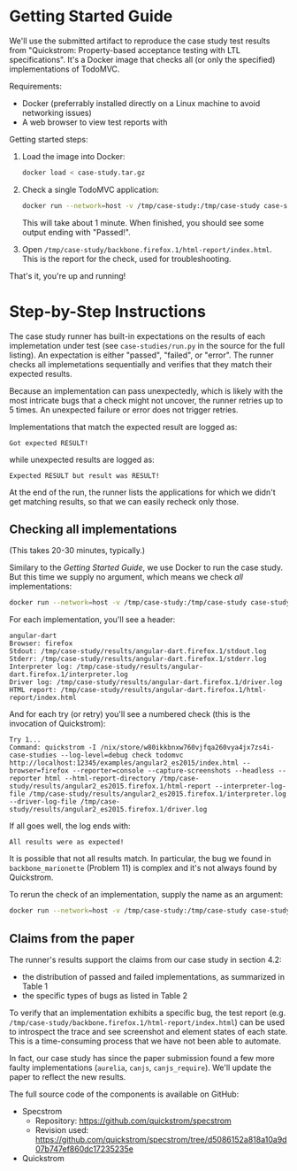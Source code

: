 # Getting Started Guide

We'll use the submitted artifact to reproduce the case study test results from "Quickstrom: Property-based acceptance testing with LTL specifications". It's
a Docker image that checks all (or only the specified) implementations of TodoMVC.

Requirements:

- Docker (preferrably installed directly on a Linux machine to avoid networking issues)
- A web browser to view test reports with

Getting started steps:

1. Load the image into Docker:

   ```bash
   docker load < case-study.tar.gz
   ```

2. Check a single TodoMVC application:

   ```bash
   docker run --network=host -v /tmp/case-study:/tmp/case-study case-study:firefox run-case-study backbone
   ```

   This will take about 1 minute. When finished, you should see some output
   ending with "Passed!".

3. Open `/tmp/case-study/backbone.firefox.1/html-report/index.html`. This is the
   report for the check, used for troubleshooting.

That's it, you're up and running!

# Step-by-Step Instructions

The case study runner has built-in expectations on the results of each
implemetation under test (see `case-studies/run.py` in the source for the full
listing). An expectation is either "passed", "failed", or "error". The runner
checks all implemetations sequentially and verifies that they match their
expected results.

Because an implementation can pass unexpectedly, which is likely with the most
intricate bugs that a check might not uncover, the runner retries up to 5 times.
An unexpected failure or error does not trigger retries.

Implementations that match the expected result are logged as:

```
Got expected RESULT!
```

while unexpected results are logged as:

```
Expected RESULT but result was RESULT!
```

At the end of the run, the runner lists the applications for which we didn't get
matching results, so that we can easily recheck only those.

## Checking all implementations

(This takes 20-30 minutes, typically.)

Similary to the _Getting Started Guide_, we use Docker to run the case study.
But this time we supply no argument, which means we check _all_ implementations:

```bash
docker run --network=host -v /tmp/case-study:/tmp/case-study case-study:firefox run-case-study
```

For each implementation, you'll see a header:

```
angular-dart
Browser: firefox
Stdout: /tmp/case-study/results/angular-dart.firefox.1/stdout.log
Stderr: /tmp/case-study/results/angular-dart.firefox.1/stderr.log
Interpreter log: /tmp/case-study/results/angular-dart.firefox.1/interpreter.log
Driver log: /tmp/case-study/results/angular-dart.firefox.1/driver.log
HTML report: /tmp/case-study/results/angular-dart.firefox.1/html-report/index.html
```

And for each try (or retry) you'll see a numbered check (this is the invocation of Quickstrom):

```
Try 1...
Command: quickstrom -I /nix/store/w80ikkbnxw760vjfqa260vya4jx7zs4i-case-studies --log-level=debug check todomvc http://localhost:12345/examples/angular2_es2015/index.html --browser=firefox --reporter=console --capture-screenshots --headless --reporter html --html-report-directory /tmp/case-study/results/angular2_es2015.firefox.1/html-report --interpreter-log-file /tmp/case-study/results/angular2_es2015.firefox.1/interpreter.log --driver-log-file /tmp/case-study/results/angular2_es2015.firefox.1/driver.log
```

If all goes well, the log ends with:

```
All results were as expected!
```

It is possible that not all results match. In particular, the bug we found in
`backbone_marionette` (Problem 11) is complex and it's not always found by
Quickstrom.

To rerun the check of an implementation, supply the name as an
argument:

```bash
docker run --network=host -v /tmp/case-study:/tmp/case-study case-study:firefox run-case-study backbone_marionette
```

## Claims from the paper

The runner's results support the claims from our case study in section 4.2:

* the distribution of passed and failed implementations, as summarized in Table 1
* the specific types of bugs as listed in Table 2

To verify that an implementation exhibits a specific bug, the test report (e.g.
`/tmp/case-study/backbone.firefox.1/html-report/index.html`) can be used to
introspect the trace and see screenshot and element states of each state. This
is a time-consuming process that we have not been able to automate.

In fact, our case study has since the paper submission found a few more faulty
implementations (`aurelia`, `canjs`, `canjs_require`). We'll update the paper to reflect the new
results.

The full source code of the components is available on GitHub:

* Specstrom
   - Repository: https://github.com/quickstrom/specstrom
   - Revision used: https://github.com/quickstrom/specstrom/tree/d5086152a818a10a9d07b747ef860dc17235235e
* Quickstrom
